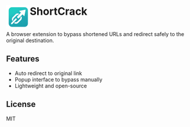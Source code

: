 <h1>ShortCrack<img src="src/icons/icon128.png" height="64" width="64" align="left"></img></h1><br/>
A browser extension to bypass shortened URLs and redirect safely to the original destination.

## Features

- Auto redirect to original link
- Popup interface to bypass manually
- Lightweight and open-source

## License

MIT